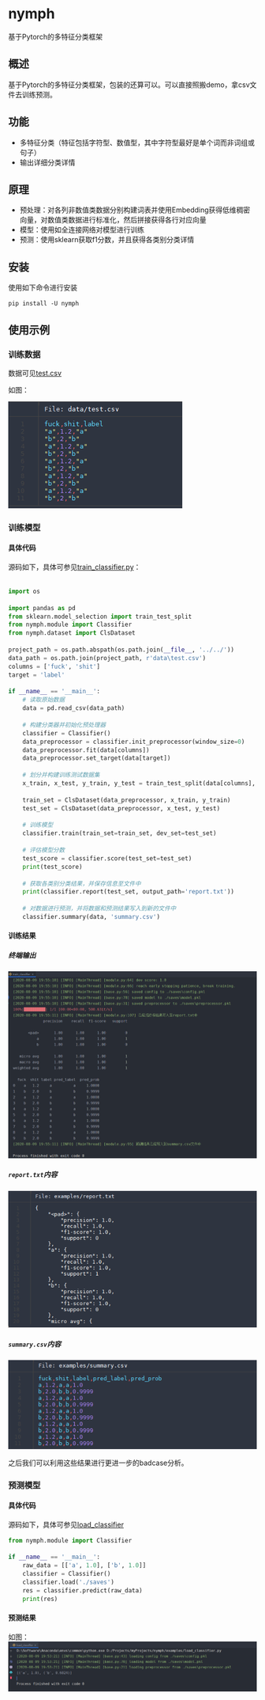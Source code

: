 # nymph
基于Pytorch的多特征分类框架

## 概述

基于Pytorch的多特征分类框架，包装的还算可以。可以直接照搬demo，拿csv文件去训练预测。

## 功能

- 多特征分类（特征包括字符型、数值型，其中字符型最好是单个词而非词组或句子）
- 输出详细分类详情

## 原理

- 预处理：对各列非数值类数据分别构建词表并使用Embedding获得低维稠密向量，对数值类数据进行标准化，然后拼接获得各行对应向量
- 模型：使用如全连接网络对模型进行训练
- 预测：使用sklearn获取f1分数，并且获得各类别分类详情

## 安装

使用如下命令进行安装

```shell script
pip install -U nymph
```

## 使用示例

### 训练数据

数据可见[test.csv](./data/test.csv)

如图：

![test_data](./res/test_data.png)

### 训练模型

#### 具体代码

源码如下，具体可参见[train_classifier.py](./examples/train_classifier.py)：

```python

import os

import pandas as pd
from sklearn.model_selection import train_test_split
from nymph.module import Classifier
from nymph.dataset import ClsDataset

project_path = os.path.abspath(os.path.join(__file__, '../../'))
data_path = os.path.join(project_path, r'data\test.csv')
columns = ['fuck', 'shit']
target = 'label'

if __name__ == '__main__':
    # 读取原始数据
    data = pd.read_csv(data_path)

    # 构建分类器并初始化预处理器
    classifier = Classifier()
    data_preprocessor = classifier.init_preprocessor(window_size=0)
    data_preprocessor.fit(data[columns])
    data_preprocessor.set_target(data[target])

    # 划分并构建训练测试数据集
    x_train, x_test, y_train, y_test = train_test_split(data[columns], data[target], test_size=0.1, random_state=2020)

    train_set = ClsDataset(data_preprocessor, x_train, y_train)
    test_set = ClsDataset(data_preprocessor, x_test, y_test)

    # 训练模型
    classifier.train(train_set=train_set, dev_set=test_set)

    # 评估模型分数
    test_score = classifier.score(test_set=test_set)
    print(test_score)

    # 获取各类别分类结果，并保存信息至文件中
    print(classifier.report(test_set, output_path='report.txt'))

    # 对数据进行预测，并将数据和预测结果写入到新的文件中
    classifier.summary(data, 'summary.csv')

```

#### 训练结果

##### 终端输出

![train_classifier_result](./res/train_classifier_result.png)

##### `report.txt`内容

![report](./res/report.png)

##### `summary.csv`内容

![summary](./res/summary.png)

之后我们可以利用这些结果进行更进一步的badcase分析。

### 预测模型

#### 具体代码

源码如下，具体可参见[load_classifier](./examples/load_classifier.py)

```python
from nymph.module import Classifier

if __name__ == '__main__':
    raw_data = [['a', 1.0], ['b', 1.0]]
    classifier = Classifier()
    classifier.load('./saves')
    res = classifier.predict(raw_data)
    print(res)
```

#### 预测结果

如图：![load_classifier_result](./res/load_classifier_result.png)



